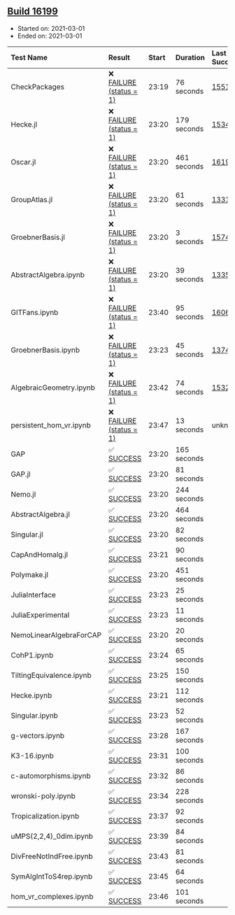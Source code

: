 ## [Build 16199](https://oscarci.mathematik.uni-kl.de/job/oscar/16199/)

* Started on: 2021-03-01
* Ended on: 2021-03-01

| Test Name    | Result | Start | Duration | Last Success | First Failure |
|:-------------|:-------|:------|:---------|:-------------|:--------------|
| CheckPackages | ❌ [FAILURE (status = 1)](https://oscarci.mathematik.uni-kl.de/job/oscar/16199/artifact/logs/build-16199/CheckPackages.log) | 23:19 | 76 seconds | [15514](https://oscarci.mathematik.uni-kl.de/job/oscar/15514/) | [15515](https://oscarci.mathematik.uni-kl.de/job/oscar/15515/) |
| Hecke.jl | ❌ [FAILURE (status = 1)](https://oscarci.mathematik.uni-kl.de/job/oscar/16199/artifact/logs/build-16199/Hecke.jl.log) | 23:20 | 179 seconds | [15344](https://oscarci.mathematik.uni-kl.de/job/oscar/15344/) | [15348](https://oscarci.mathematik.uni-kl.de/job/oscar/15348/) |
| Oscar.jl | ❌ [FAILURE (status = 1)](https://oscarci.mathematik.uni-kl.de/job/oscar/16199/artifact/logs/build-16199/Oscar.jl.log) | 23:20 | 461 seconds | [16198](https://oscarci.mathematik.uni-kl.de/job/oscar/16198/) | [16199](https://oscarci.mathematik.uni-kl.de/job/oscar/16199/) |
| GroupAtlas.jl | ❌ [FAILURE (status = 1)](https://oscarci.mathematik.uni-kl.de/job/oscar/16199/artifact/logs/build-16199/GroupAtlas.jl.log) | 23:20 | 61 seconds | [13311](https://oscarci.mathematik.uni-kl.de/job/oscar/13311/) | [13312](https://oscarci.mathematik.uni-kl.de/job/oscar/13312/) |
| GroebnerBasis.jl | ❌ [FAILURE (status = 1)](https://oscarci.mathematik.uni-kl.de/job/oscar/16199/artifact/logs/build-16199/GroebnerBasis.jl.log) | 23:20 | 3 seconds | [15745](https://oscarci.mathematik.uni-kl.de/job/oscar/15745/) | [15746](https://oscarci.mathematik.uni-kl.de/job/oscar/15746/) |
| AbstractAlgebra.ipynb | ❌ [FAILURE (status = 1)](https://oscarci.mathematik.uni-kl.de/job/oscar/16199/artifact/logs/build-16199/AbstractAlgebra.ipynb.log) | 23:20 | 39 seconds | [13355](https://oscarci.mathematik.uni-kl.de/job/oscar/13355/) | [13356](https://oscarci.mathematik.uni-kl.de/job/oscar/13356/) |
| GITFans.ipynb | ❌ [FAILURE (status = 1)](https://oscarci.mathematik.uni-kl.de/job/oscar/16199/artifact/logs/build-16199/GITFans.ipynb.log) | 23:40 | 95 seconds | [16068](https://oscarci.mathematik.uni-kl.de/job/oscar/16068/) | [16069](https://oscarci.mathematik.uni-kl.de/job/oscar/16069/) |
| GroebnerBasis.ipynb | ❌ [FAILURE (status = 1)](https://oscarci.mathematik.uni-kl.de/job/oscar/16199/artifact/logs/build-16199/GroebnerBasis.ipynb.log) | 23:23 | 45 seconds | [13748](https://oscarci.mathematik.uni-kl.de/job/oscar/13748/) | [13749](https://oscarci.mathematik.uni-kl.de/job/oscar/13749/) |
| AlgebraicGeometry.ipynb | ❌ [FAILURE (status = 1)](https://oscarci.mathematik.uni-kl.de/job/oscar/16199/artifact/logs/build-16199/AlgebraicGeometry.ipynb.log) | 23:42 | 74 seconds | [15322](https://oscarci.mathematik.uni-kl.de/job/oscar/15322/) | [15323](https://oscarci.mathematik.uni-kl.de/job/oscar/15323/) |
| persistent_hom_vr.ipynb | ❌ [FAILURE (status = 1)](https://oscarci.mathematik.uni-kl.de/job/oscar/16199/artifact/logs/build-16199/persistent_hom_vr.ipynb.log) | 23:47 | 13 seconds | unknown | unknown |
| GAP | ✅ [SUCCESS](https://oscarci.mathematik.uni-kl.de/job/oscar/16199/artifact/logs/build-16199/GAP.log) | 23:20 | 165 seconds |  |  |
| GAP.jl | ✅ [SUCCESS](https://oscarci.mathematik.uni-kl.de/job/oscar/16199/artifact/logs/build-16199/GAP.jl.log) | 23:20 | 81 seconds |  |  |
| Nemo.jl | ✅ [SUCCESS](https://oscarci.mathematik.uni-kl.de/job/oscar/16199/artifact/logs/build-16199/Nemo.jl.log) | 23:20 | 244 seconds |  |  |
| AbstractAlgebra.jl | ✅ [SUCCESS](https://oscarci.mathematik.uni-kl.de/job/oscar/16199/artifact/logs/build-16199/AbstractAlgebra.jl.log) | 23:20 | 464 seconds |  |  |
| Singular.jl | ✅ [SUCCESS](https://oscarci.mathematik.uni-kl.de/job/oscar/16199/artifact/logs/build-16199/Singular.jl.log) | 23:20 | 82 seconds |  |  |
| CapAndHomalg.jl | ✅ [SUCCESS](https://oscarci.mathematik.uni-kl.de/job/oscar/16199/artifact/logs/build-16199/CapAndHomalg.jl.log) | 23:21 | 90 seconds |  |  |
| Polymake.jl | ✅ [SUCCESS](https://oscarci.mathematik.uni-kl.de/job/oscar/16199/artifact/logs/build-16199/Polymake.jl.log) | 23:20 | 451 seconds |  |  |
| JuliaInterface | ✅ [SUCCESS](https://oscarci.mathematik.uni-kl.de/job/oscar/16199/artifact/logs/build-16199/JuliaInterface.log) | 23:23 | 25 seconds |  |  |
| JuliaExperimental | ✅ [SUCCESS](https://oscarci.mathematik.uni-kl.de/job/oscar/16199/artifact/logs/build-16199/JuliaExperimental.log) | 23:23 | 11 seconds |  |  |
| NemoLinearAlgebraForCAP | ✅ [SUCCESS](https://oscarci.mathematik.uni-kl.de/job/oscar/16199/artifact/logs/build-16199/NemoLinearAlgebraForCAP.log) | 23:20 | 20 seconds |  |  |
| CohP1.ipynb | ✅ [SUCCESS](https://oscarci.mathematik.uni-kl.de/job/oscar/16199/artifact/logs/build-16199/CohP1.ipynb.log) | 23:24 | 65 seconds |  |  |
| TiltingEquivalence.ipynb | ✅ [SUCCESS](https://oscarci.mathematik.uni-kl.de/job/oscar/16199/artifact/logs/build-16199/TiltingEquivalence.ipynb.log) | 23:25 | 150 seconds |  |  |
| Hecke.ipynb | ✅ [SUCCESS](https://oscarci.mathematik.uni-kl.de/job/oscar/16199/artifact/logs/build-16199/Hecke.ipynb.log) | 23:21 | 112 seconds |  |  |
| Singular.ipynb | ✅ [SUCCESS](https://oscarci.mathematik.uni-kl.de/job/oscar/16199/artifact/logs/build-16199/Singular.ipynb.log) | 23:23 | 52 seconds |  |  |
| g-vectors.ipynb | ✅ [SUCCESS](https://oscarci.mathematik.uni-kl.de/job/oscar/16199/artifact/logs/build-16199/g-vectors.ipynb.log) | 23:28 | 167 seconds |  |  |
| K3-16.ipynb | ✅ [SUCCESS](https://oscarci.mathematik.uni-kl.de/job/oscar/16199/artifact/logs/build-16199/K3-16.ipynb.log) | 23:31 | 100 seconds |  |  |
| c-automorphisms.ipynb | ✅ [SUCCESS](https://oscarci.mathematik.uni-kl.de/job/oscar/16199/artifact/logs/build-16199/c-automorphisms.ipynb.log) | 23:32 | 86 seconds |  |  |
| wronski-poly.ipynb | ✅ [SUCCESS](https://oscarci.mathematik.uni-kl.de/job/oscar/16199/artifact/logs/build-16199/wronski-poly.ipynb.log) | 23:34 | 228 seconds |  |  |
| Tropicalization.ipynb | ✅ [SUCCESS](https://oscarci.mathematik.uni-kl.de/job/oscar/16199/artifact/logs/build-16199/Tropicalization.ipynb.log) | 23:37 | 92 seconds |  |  |
| uMPS(2,2,4)_0dim.ipynb | ✅ [SUCCESS](https://oscarci.mathematik.uni-kl.de/job/oscar/16199/artifact/logs/build-16199/uMPS-2-2-4-_0dim.ipynb.log) | 23:39 | 84 seconds |  |  |
| DivFreeNotIndFree.ipynb | ✅ [SUCCESS](https://oscarci.mathematik.uni-kl.de/job/oscar/16199/artifact/logs/build-16199/DivFreeNotIndFree.ipynb.log) | 23:43 | 81 seconds |  |  |
| SymAlgIntToS4rep.ipynb | ✅ [SUCCESS](https://oscarci.mathematik.uni-kl.de/job/oscar/16199/artifact/logs/build-16199/SymAlgIntToS4rep.ipynb.log) | 23:45 | 64 seconds |  |  |
| hom_vr_complexes.ipynb | ✅ [SUCCESS](https://oscarci.mathematik.uni-kl.de/job/oscar/16199/artifact/logs/build-16199/hom_vr_complexes.ipynb.log) | 23:46 | 101 seconds |  |  |
